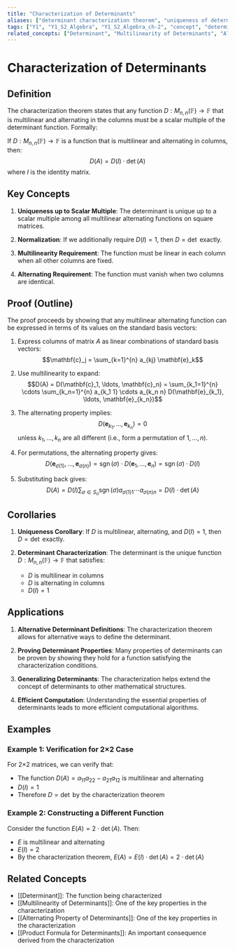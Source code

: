 ```yaml
---
title: "Characterization of Determinants"
aliases: ["determinant characterization theorem", "uniqueness of determinant"]
tags: ["Y1", "Y1_S2_Algebra", "Y1_S2_Algebra_ch-2", "concept", "determinant", "theorem", "multilinearity", "alternating-property", "product-formula", "linear-algebra", "matrix-theory"]
related_concepts: ["Determinant", "Multilinearity of Determinants", "Alternating Property of Determinants", "Product Formula for Determinants", "Field"]
---
```


# Characterization of Determinants

## Definition
The characterization theorem states that any function $D: M_{n,n}(\mathbb{F}) \to \mathbb{F}$ that is multilinear and alternating in the columns must be a scalar multiple of the determinant function. Formally:

If $D: M_{n,n}(\mathbb{F}) \to \mathbb{F}$ is a function that is multilinear and alternating in columns, then:
$$D(A) = D(I) \cdot \det(A)$$
where $I$ is the identity matrix.

## Key Concepts
1. **Uniqueness up to Scalar Multiple**: The determinant is unique up to a scalar multiple among all multilinear alternating functions on square matrices.

2. **Normalization**: If we additionally require $D(I) = 1$, then $D = \det$ exactly.

3. **Multilinearity Requirement**: The function must be linear in each column when all other columns are fixed.

4. **Alternating Requirement**: The function must vanish when two columns are identical.

## Proof (Outline)
The proof proceeds by showing that any multilinear alternating function can be expressed in terms of its values on the standard basis vectors:

1. Express columns of matrix $A$ as linear combinations of standard basis vectors:
   $$\mathbf{c}_j = \sum_{k=1}^{n} a_{kj} \mathbf{e}_k$$

2. Use multilinearity to expand:
   $$D(A) = D(\mathbf{c}_1, \ldots, \mathbf{c}_n) = \sum_{k_1=1}^{n} \cdots \sum_{k_n=1}^{n} a_{k_1 1} \cdots a_{k_n n} D(\mathbf{e}_{k_1}, \ldots, \mathbf{e}_{k_n})$$

3. The alternating property implies:
   $$D(\mathbf{e}_{k_1}, \ldots, \mathbf{e}_{k_n}) = 0$$
   unless $k_1, \ldots, k_n$ are all different (i.e., form a permutation of $1,\ldots,n$).

4. For permutations, the alternating property gives:
   $$D(\mathbf{e}_{\sigma(1)}, \ldots, \mathbf{e}_{\sigma(n)}) = \operatorname{sgn}(\sigma) \cdot D(\mathbf{e}_1, \ldots, \mathbf{e}_n) = \operatorname{sgn}(\sigma) \cdot D(I)$$

5. Substituting back gives:
   $$D(A) = D(I) \sum_{\sigma \in S_n} \operatorname{sgn}(\sigma) a_{\sigma(1)1} \cdots a_{\sigma(n)n} = D(I) \cdot \det(A)$$

## Corollaries
1. **Uniqueness Corollary**: If $D$ is multilinear, alternating, and $D(I) = 1$, then $D = \det$ exactly.

2. **Determinant Characterization**: The determinant is the unique function $D: M_{n,n}(\mathbb{F}) \to \mathbb{F}$ that satisfies:
   - $D$ is multilinear in columns
   - $D$ is alternating in columns
   - $D(I) = 1$

## Applications
1. **Alternative Determinant Definitions**: The characterization theorem allows for alternative ways to define the determinant.

2. **Proving Determinant Properties**: Many properties of determinants can be proven by showing they hold for a function satisfying the characterization conditions.

3. **Generalizing Determinants**: The characterization helps extend the concept of determinants to other mathematical structures.

4. **Efficient Computation**: Understanding the essential properties of determinants leads to more efficient computational algorithms.

## Examples
### Example 1: Verification for 2×2 Case
For 2×2 matrices, we can verify that:
- The function $D(A) = a_{11}a_{22} - a_{21}a_{12}$ is multilinear and alternating
- $D(I) = 1$
- Therefore $D = \det$ by the characterization theorem

### Example 2: Constructing a Different Function
Consider the function $E(A) = 2 \cdot \det(A)$. Then:
- $E$ is multilinear and alternating
- $E(I) = 2$
- By the characterization theorem, $E(A) = E(I) \cdot \det(A) = 2 \cdot \det(A)$

## Related Concepts
- [[Determinant]]: The function being characterized
- [[Multilinearity of Determinants]]: One of the key properties in the characterization
- [[Alternating Property of Determinants]]: One of the key properties in the characterization
- [[Product Formula for Determinants]]: An important consequence derived from the characterization
